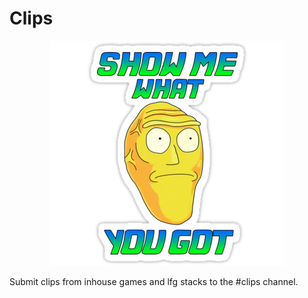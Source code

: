 # Clips

<center><img src="/img/showme.png"></center>

Submit clips from inhouse games and lfg stacks to the #clips channel.
